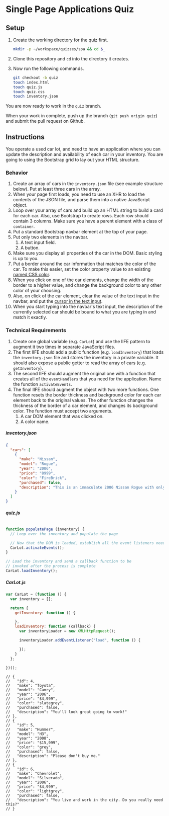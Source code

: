 # Single Page Applications Quiz

## Setup

1. Create the working directory for the quiz first.

    ```bash
    mkdir -p ~/workspace/quizzes/spa && cd $_
    ```

1. Clone this repository and `cd` into the directory it creates.
1. Now run the following commands.

    ```bash
    git checkout -b quiz
    touch index.html
    touch quiz.js
    touch quiz.css
    touch inventory.json
    ```

You are now ready to work in the `quiz` branch.

When your work in complete, push up the branch (`git push origin quiz`) and submit the pull request on Github.

## Instructions

You operate a used car lot, and need to have an application where you can update the description and availability of each car in your inventory. You are going to using the Bootstrap grid to lay out your HTML structure.

### Behavior

1. Create an array of cars in the `inventory.json` file (see example structure below). Put at least three cars in the array.
1. When your page first loads, you need to use an XHR to load the contents of the JSON file, and parse them into a native JavaScript object.
1. Loop over your array of cars and build up an HTML string to build a card for each car. Also, use Bootstrap to create rows. Each row should contain 3 columns. Make sure you have a parent element with a class of `container`.
1. Put a standard Bootstrap navbar element at the top of your page.
1. Put only two elements in the navbar.
    1. A text input field.
    1. A button.
1. Make sure you display all properties of the car in the DOM. Basic styling is up to you.
1. Put a border around the car information that matches the color of the car. To make this easier, set the color property value to an existing [named CSS color](https://css-tricks.com/snippets/css/named-colors-and-hex-equivalents/).
1. When you click on one of the car elements, change the width of the border to a higher value, and change the background color to any other color of your choosing.
1. Also, on click of the car element, clear the value of the text input in the navbar, and put the [cursor in the text input](https://developer.mozilla.org/en-US/docs/Web/API/HTMLElement/focus).
1. When you start typing into the navbar's text input, the description of the currently selected car should be bound to what you are typing in and match it exactly.

### Technical Requirements

1. Create one global variable (e.g. `CarLot`) and use the IIFE pattern to augment it two times in separate JavaScript files.
1. The first IIFE should add a public function (e.g. `loadInventory`) that loads the `inventory.json` file and stores the inventory in a private variable. It should also expose a public getter to read the array of cars (e.g. `getInventory`).
1. The second IIFE should augment the original one with a function that creates all of the `eventHandlers` that you need for the application. Name the function `activateEvents`.
1. The final IIFE should augment the object with two more functions. One function resets the border thickness and background color for each car element back to the original values. The other function changes the thickness of the border of a car element, and changes its background color. The function must accept two arguments.
    1. A car DOM element that was clicked on.
    1. A color name.

##### inventory.json

```json
{
  "cars": [
    {
      "make": "Nissan",
      "model": "Rogue",
      "year": "2006",
      "price": "8999",
      "color": "FireBrick",
      "purchased": false,
      "description": "This is an immaculate 2006 Nissan Rogue with only 25000 miles on it. Leather seats, power everything."
    }
  ]
}
```

##### quiz.js

```js

function populatePage (inventory) {
  // Loop over the inventory and populate the page

  // Now that the DOM is loaded, establish all the event listeners needed
  CarLot.activateEvents();
}

// Load the inventory and send a callback function to be
// invoked after the process is complete
CarLot.loadInventory();
```

##### CarLot.js

```js
var CarLot = (function () {
  var inventory = [];

  return {
    getInventory: function () {

    },
    loadInventory: function (callback) {
      var inventoryLoader = new XMLHttpRequest();

      inventoryLoader.addEventListener("load", function () {

      });
    }
  };

})();
```



    // {
    //   "id": 4,
    //   "make": "Toyota",
    //   "model": "Camry",
    //   "year": "2006",
    //   "price": "$4,999",
    //   "color": "slategrey",
    //   "purchased": false,
    //   "description": "You'll look great going to work!"
    // },
    // {
    //   "id": 5,
    //   "make": "Hummer",
    //   "model": "H3",
    //   "year": "2008",
    //   "price": "$15,999",
    //   "color": "grey",
    //   "purchased": false,
    //   "description": "Please don't buy me."
    // },
    // {
    //   "id": 6,
    //   "make": "Chevrolet",
    //   "model": "Silverado",
    //   "year": "2006",
    //   "price": "$4,999",
    //   "color": "lightgrey",
    //   "purchased": false,
    //   "description": "You live and work in the city. Do you really need this?"
    // }
